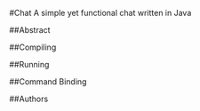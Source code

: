 #Chat
A simple yet functional chat written in Java

##Abstract


##Compiling

##Running


##Command Binding

##Authors
